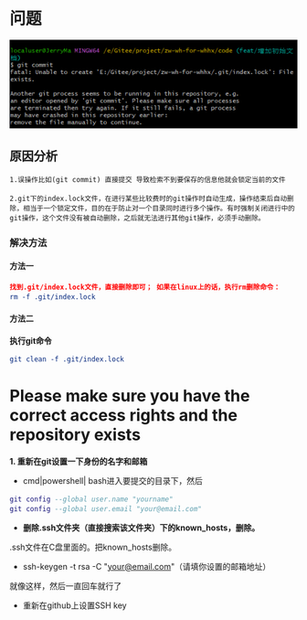 # 问题

![](image/Snipaste_2023-05-11_11-57-39.png)

## 原因分析

```
1.误操作比如(git commit) 直接提交 导致检索不到要保存的信息他就会锁定当前的文件

2.git下的index.lock文件，在进行某些比较费时的git操作时自动生成，操作结束后自动删除，相当于一个锁定文件，目的在于防止对一个目录同时进行多个操作。有时强制关闭进行中的git操作，这个文件没有被自动删除，之后就无法进行其他git操作，必须手动删除。
```

### 解决方法

#### 方法一

```cmake
找到.git/index.lock文件，直接删除即可； 如果在linux上的话，执行rm删除命令：
rm -f .git/index.lock
```

#### 方法二

**执行git命令**

```cmake
git clean -f .git/index.lock
```

# Please make sure you have the correct access rights and the repository exists

**1. 重新在git设置一下身份的名字和邮箱**

* cmd|powershell| bash进入要提交的目录下，然后

```lua
git config --global user.name "yourname"
git config --global user.email "your@email.com"

```

* **删除.ssh文件夹（直接搜索该文件夹）下的known_hosts，删除。**

.ssh文件在C盘里面的。把known_hosts删除。

* ssh-keygen -t rsa -C "your@email.com"（请填你设置的邮箱地址）

就像这样，然后一直回车就行了

* 重新在github上设置SSH key